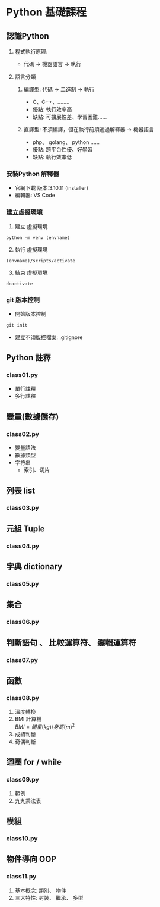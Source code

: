 # Python 基礎課程

## 認識Python

1. 程式執行原理:
    - 代碼 -> 機器語言 -> 執行

2. 語言分類
    
    1. 編譯型: 代碼 -> 二進制 -> 執行
        - C、C++、........
        - 優點: 執行效率高
        - 缺點: 可擴展性差、學習困難......

    2. 直譯型: 不須編譯，但在執行前須透過解釋器 -> 機器語言
        - php、 golang、 python ......
        - 優點: 跨平台性優、好學習
        - 缺點: 執行效率低

### 安裝Python 解釋器
- 官網下載 版本:3.10.11 (installer)
- 編輯器: VS Code

### 建立虛擬環境
1. 建立 虛擬環境
```
python -m venv (envname)
```
2. 執行 虛擬環境
```
(envname)/scripts/activate
```
3. 結束 虛擬環境
```
deactivate
```

### git 版本控制
- 開始版本控制
```cmd
git init
```
- 建立不須版控檔案: .gitignore

## Python 註釋

### class01.py
- 單行註釋
- 多行註釋

## 變量(數據儲存)
### class02.py
- 變量語法
- 數據類型
- 字符串
    - 索引、切片

## 列表 list
### class03.py

## 元組 Tuple
### class04.py

## 字典 dictionary
### class05.py

## 集合
### class06.py

## 判斷語句 、 比較運算符、 邏輯運算符
### class07.py

## 函數
### class08.py

1. 溫度轉換
2. BMI 計算機  
$BMI = 體重(kg) / 身高(m) ^2$
3. 成績判斷
4. 奇偶判斷

## 迴圈 for / while
### class09.py
1. 範例
2. 九九乘法表

## 模組
### class10.py

## 物件導向 OOP
### class11.py

1. 基本概念: 類別、 物件
2. 三大特性: 封裝、 繼承、 多型





 